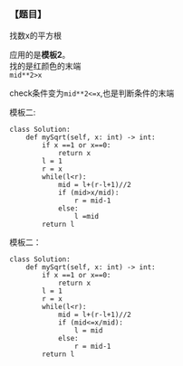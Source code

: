 ### 【题目】
找数x的平方根

应用的是**模板2**。  
找的是红颜色的末端  
```mid**2>x```

check条件变为```mid**2<=x```,也是判断条件的末端

模板二:
```
class Solution:
    def mySqrt(self, x: int) -> int:
        if x ==1 or x==0:
            return x
        l = 1
        r = x
        while(l<r):
            mid = l+(r-l+1)//2
            if (mid>x/mid):
                r = mid-1
            else:
                l =mid
        return l
```
模板二：
```
class Solution:
    def mySqrt(self, x: int) -> int:
        if x ==1 or x==0:
            return x
        l = 1
        r = x
        while(l<r):
            mid = l+(r-l+1)//2
            if (mid<=x/mid):
                l = mid
            else:
                r = mid-1
        return l
```